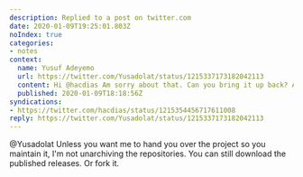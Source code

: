 ```yaml
---
description: Replied to a post on twitter.com
date: 2020-01-09T19:25:01.803Z
noIndex: true
categories:
- notes
context:
  name: Yusuf Adeyemo
  url: https://twitter.com/Yusadolat/status/1215337173182042113
  content: Hi @hacdias Am sorry about that. Can you bring it up back? Am interested
  published: 2020-01-09T18:18:56Z
syndications:
- https://twitter.com/hacdias/status/1215354456717611008
reply: https://twitter.com/Yusadolat/status/1215337173182042113
---
```


@Yusadolat Unless you want me to hand you over the project so you maintain it, I'm not unarchiving the repositories. You can still download the published releases. Or fork it.
